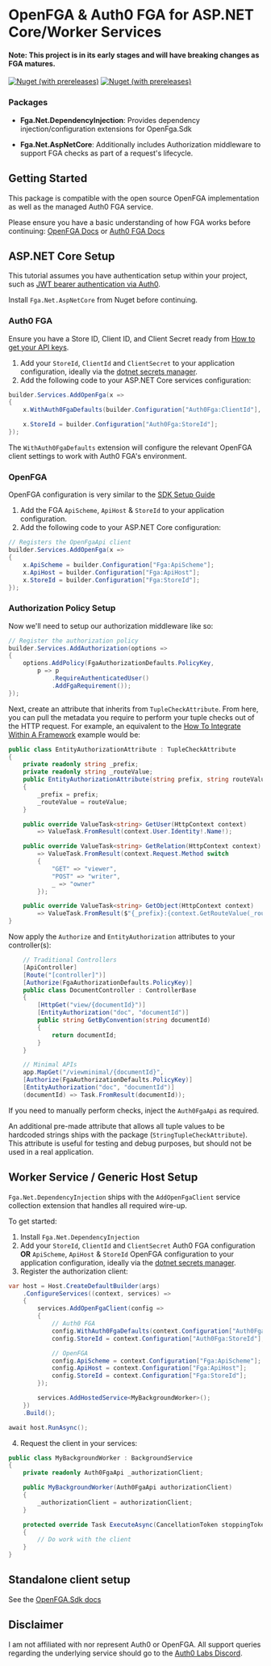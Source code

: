 # OpenFGA & Auth0 FGA for ASP.NET Core/Worker Services

#### Note: This project is in its early stages and will have breaking changes as FGA matures.

[![Nuget (with prereleases)](https://img.shields.io/nuget/vpre/Fga.Net.DependencyInjection?label=Fga.Net.DependencyInjection&style=flat-square)](https://www.nuget.org/packages/Fga.Net.DependencyInjection)
[![Nuget (with prereleases)](https://img.shields.io/nuget/vpre/Fga.Net.AspNetCore?label=Fga.Net.AspNetCore&style=flat-square)](https://www.nuget.org/packages/Fga.Net.AspNetCore)

### Packages
- **Fga.Net.DependencyInjection**: Provides dependency injection/configuration extensions for OpenFga.Sdk

- **Fga.Net.AspNetCore**: Additionally includes Authorization middleware to support FGA checks as part of a request's lifecycle.

## Getting Started

This package is compatible with the open source OpenFGA implementation as well as the managed Auth0 FGA service.

Please ensure you have a basic understanding of how FGA works before continuing: [OpenFGA Docs](https://openfga.dev/) or [Auth0 FGA Docs](https://docs.fga.dev/)

## ASP.NET Core Setup

This tutorial assumes you have authentication setup within your project, such as [JWT bearer authentication via Auth0](https://auth0.com/docs/quickstart/backend/aspnet-core-webapi/01-authorization).

Install `Fga.Net.AspNetCore` from Nuget before continuing.

### Auth0 FGA

Ensure you have a Store ID, Client ID, and Client Secret ready from [How to get your API keys](https://docs.fga.dev/integration/getting-your-api-keys).


1. Add your `StoreId`, `ClientId` and `ClientSecret` to your application configuration, ideally via the [dotnet secrets manager](https://docs.microsoft.com/en-us/aspnet/core/security/app-secrets?view=aspnetcore-6.0&tabs=windows#enable-secret-storage).
2. Add the following code to your ASP.NET Core services configuration:
```cs
builder.Services.AddOpenFga(x =>
{
    x.WithAuth0FgaDefaults(builder.Configuration["Auth0Fga:ClientId"], builder.Configuration["Auth0Fga:ClientSecret"]);

    x.StoreId = builder.Configuration["Auth0Fga:StoreId"];
});
```

The `WithAuth0FgaDefaults` extension will configure the relevant OpenFGA client settings to work with Auth0 FGA's environment.

### OpenFGA

OpenFGA configuration is very similar to the [SDK Setup Guide](https://openfga.dev/docs/getting-started/setup-sdk-client)

1. Add the FGA `ApiScheme`, `ApiHost` & `StoreId` to your application configuration.
2. Add the following code to your ASP.NET Core configuration:
```cs
// Registers the OpenFgaApi client
builder.Services.AddOpenFga(x =>
{
    x.ApiScheme = builder.Configuration["Fga:ApiScheme"];
    x.ApiHost = builder.Configuration["Fga:ApiHost"];
    x.StoreId = builder.Configuration["Fga:StoreId"];
});
```

### Authorization Policy Setup

Now we'll need to setup our authorization middleware like so:

```cs
// Register the authorization policy
builder.Services.AddAuthorization(options =>
{
    options.AddPolicy(FgaAuthorizationDefaults.PolicyKey, 
        p => p
            .RequireAuthenticatedUser()
            .AddFgaRequirement());
});
```

Next, create an attribute that inherits from `TupleCheckAttribute`. From here, you can pull the metadata you require to perform your tuple checks out of the HTTP request.
For example, an equivalent to the [How To Integrate Within A Framework](https://docs.fga.dev/integration/framework) example would be:
```cs
public class EntityAuthorizationAttribute : TupleCheckAttribute
{
    private readonly string _prefix;
    private readonly string _routeValue;
    public EntityAuthorizationAttribute(string prefix, string routeValue)
    {
        _prefix = prefix;
        _routeValue = routeValue;
    }

    public override ValueTask<string> GetUser(HttpContext context) 
        => ValueTask.FromResult(context.User.Identity!.Name!);

    public override ValueTask<string> GetRelation(HttpContext context) 
        => ValueTask.FromResult(context.Request.Method switch 
        {
            "GET" => "viewer",
            "POST" => "writer",
            _ => "owner"
        });

    public override ValueTask<string> GetObject(HttpContext context) 
        => ValueTask.FromResult($"{_prefix}:{context.GetRouteValue(_routeValue)}");
}
```

Now apply the `Authorize` and `EntityAuthorization` attributes to your controller(s):
```cs
    // Traditional Controllers
    [ApiController]
    [Route("[controller]")]
    [Authorize(FgaAuthorizationDefaults.PolicyKey)]
    public class DocumentController : ControllerBase
    {  
        [HttpGet("view/{documentId}")]
        [EntityAuthorization("doc", "documentId")]
        public string GetByConvention(string documentId)
        {
            return documentId;
        }
    }

    // Minimal APIs
    app.MapGet("/viewminimal/{documentId}",
    [Authorize(FgaAuthorizationDefaults.PolicyKey)] 
    [EntityAuthorization("doc", "documentId")]
    (documentId) => Task.FromResult(documentId));
```

If you need to manually perform checks, inject the `Auth0FgaApi` as required.

An additional pre-made attribute that allows all tuple values to be hardcoded strings ships with the package (`StringTupleCheckAttribute`). This attribute is useful for testing and debug purposes, but should not be used in a real application.

## Worker Service / Generic Host Setup

`Fga.Net.DependencyInjection` ships with the `AddOpenFgaClient` service collection extension that handles all required wire-up.

To get started:

1. Install `Fga.Net.DependencyInjection`
2. Add your `StoreId`, `ClientId` and `ClientSecret` Auth0 FGA configuration **OR** `ApiScheme`, `ApiHost` & `StoreId` OpenFGA configuration to your application configuration, ideally via the [dotnet secrets manager](https://docs.microsoft.com/en-us/aspnet/core/security/app-secrets?view=aspnetcore-6.0&tabs=windows#enable-secret-storage).
3. Register the authorization client:

```cs
var host = Host.CreateDefaultBuilder(args)
    .ConfigureServices((context, services) =>
    {
        services.AddOpenFgaClient(config =>
        {
            // Auth0 FGA
            config.WithAuth0FgaDefaults(context.Configuration["Auth0Fga:ClientId"], context.Configuration["Auth0Fga:ClientSecret"]);
            config.StoreId = context.Configuration["Auth0Fga:StoreId"];

            // OpenFGA
            config.ApiScheme = context.Configuration["Fga:ApiScheme"];
            config.ApiHost = context.Configuration["Fga:ApiHost"];
            config.StoreId = context.Configuration["Fga:StoreId"];
        });

        services.AddHostedService<MyBackgroundWorker>();
    })
    .Build();

await host.RunAsync();
```

4. Request the client in your services:

```cs
public class MyBackgroundWorker : BackgroundService
{
    private readonly Auth0FgaApi _authorizationClient;

    public MyBackgroundWorker(Auth0FgaApi authorizationClient)
    {
        _authorizationClient = authorizationClient;
    }

    protected override Task ExecuteAsync(CancellationToken stoppingToken)
    {
        // Do work with the client
    }
}
```

## Standalone client setup

See the [OpenFGA.Sdk docs](https://openfga.dev/docs/getting-started/setup-sdk-client)

## Disclaimer

I am not affiliated with nor represent Auth0 or OpenFGA. All support queries regarding the underlying service should go to the [Auth0 Labs Discord](https://discord.gg/8naAwJfWN6).
